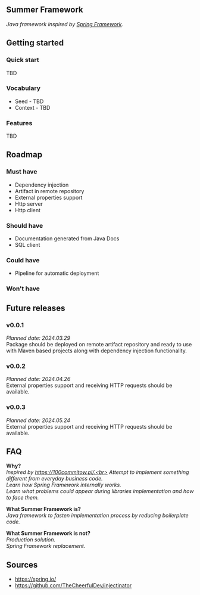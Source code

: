 ## Summer Framework
<i>Java framework inspired by [Spring Framework](https://spring.io).</i>

## Getting started
### Quick start
TBD

### Vocabulary
- Seed - TBD
- Context - TBD

### Features
TBD

## Roadmap
### Must have
- Dependency injection
- Artifact in remote repository
- External properties support
- Http server
- Http client
### Should have
- Documentation generated from Java Docs
- SQL client
### Could have
- Pipeline for automatic deployment
### Won't have

## Future releases
### v0.0.1
<i>Planned date: 2024.03.29</i><br>
Package should be deployed on remote artifact repository and ready to use with Maven based projects along with dependency injection functionality.

### v0.0.2
<i>Planned date: 2024.04.26</i><br>
External properties support and receiving HTTP requests should be available.

### v0.0.3
<i>Planned date: 2024.05.24</i><br>
External properties support and receiving HTTP requests should be available.

## FAQ
<b>Why?</b><br>
<i>
Inspired by https://100commitow.pl/.<br>
Attempt to implement something different from everyday business code.<br>
Learn how Spring Framework internally works.<br>
Learn what problems could appear during libraries implementation and how to face them.<br>
</i>

<b>What Summer Framework is?</b><br>
<i>
Java framework to fasten implementation process by reducing boilerplate code.<br>
</i>

<b>What Summer Framework is not?</b><br>
<i>
Production solution.<br>
Spring Framework replacement.
</i>

## Sources
- https://spring.io/
- https://github.com/TheCheerfulDev/injectinator
